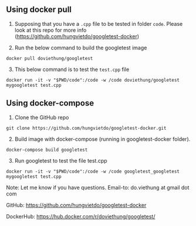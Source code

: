 ## Using docker pull

1. Supposing that you have a `.cpp` file to be tested in folder `code`. Please look at this repo for more info (https://github.com/hungvietdo/googletest-docker)

2. Run the below command to build the googletest image

`docker pull doviethung/googletest`

3. This below command is to test the `test.cpp` file

`docker run -it -v "$PWD/code":/code -w /code doviethung/googletest mygoogletest test.cpp`

## Using docker-compose

1. Clone the GitHub repo

`git clone https://github.com/hungvietdo/googletest-docker.git`

2. Build image with docker-compose (running in googletest-docker folder).

`docker-compose build googletest`

3. Run googletest to test the file test.cpp

`docker run -it -v "$PWD/code":/code -w /code googletest_googletest mygoogletest test.cpp`

Note: Let me know if you have questions. Email-to: do.viethung at gmail dot com

GitHub: https://github.com/hungvietdo/googletest-docker

DockerHub: https://hub.docker.com/r/doviethung/googletest/
